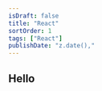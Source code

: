 ```yaml
---
isDraft: false
title: "React"
sortOrder: 1
tags: ["React"]
publishDate: "z.date(),"
---
```


## Hello
